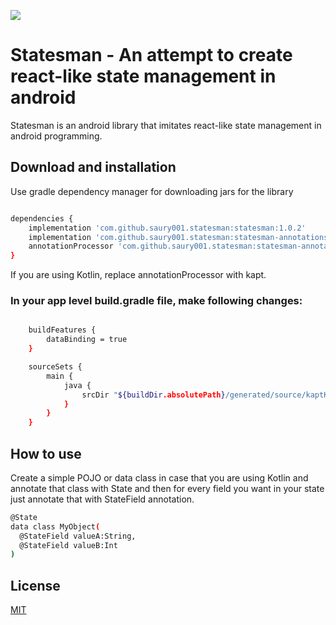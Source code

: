 [![](https://jitpack.io/v/saury001/statesman.svg)](https://jitpack.io/#saury001/statesman)

# Statesman - An attempt to create react-like state management in android

Statesman is an android library that imitates react-like state management in android programming. 

## Download and installation

Use gradle dependency manager for downloading jars for the library

```bash

dependencies {
    implementation 'com.github.saury001.statesman:statesman:1.0.2'
    implementation 'com.github.saury001.statesman:statesman-annotations:1.0.2'
    annotationProcessor 'com.github.saury001.statesman:statesman-annotation-processor:1.0.2'
}
```

If you are using Kotlin, replace annotationProcessor with kapt.

### In your app level build.gradle file, make following changes:


```bash

    buildFeatures {
        dataBinding = true
    }

    sourceSets {
        main {
            java {
                srcDir "${buildDir.absolutePath}/generated/source/kaptKotlin/"
            }
        }
    }

```

## How to use

Create a simple POJO or data class in case that you are using Kotlin and annotate that class with State and then for every field you want in your state just annotate that with StateField annotation.

```bash
@State
data class MyObject(
  @StateField valueA:String,
  @StateField valueB:Int
)

```

## License
[MIT](https://choosealicense.com/licenses/mit/)
